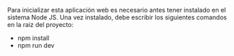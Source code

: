 Para inicializar esta aplicación web es necesario antes tener instalado en el sistema Node JS.
Una vez instalado, debe escribir los siguientes comandos en la raiz del proyecto:
  - npm install
  - npm run dev
